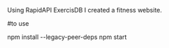 Using RapidAPI ExercisDB I created a fitness website. 

#to use

npm install --legacy-peer-deps
npm start
